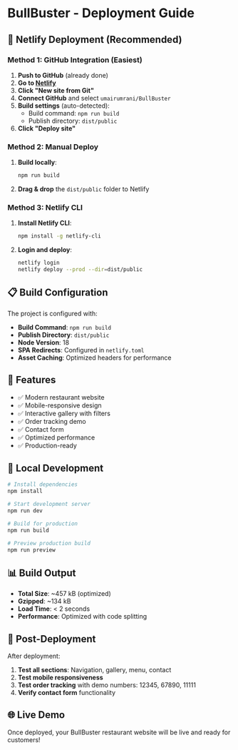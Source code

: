 # BullBuster - Deployment Guide

## 🚀 Netlify Deployment (Recommended)

### Method 1: GitHub Integration (Easiest)

1. **Push to GitHub** (already done)
2. **Go to [Netlify](https://netlify.com)**
3. **Click "New site from Git"**
4. **Connect GitHub** and select `umairumrani/BullBuster`
5. **Build settings** (auto-detected):
   - Build command: `npm run build`
   - Publish directory: `dist/public`
6. **Click "Deploy site"**

### Method 2: Manual Deploy

1. **Build locally**:
   ```bash
   npm run build
   ```

2. **Drag & drop** the `dist/public` folder to Netlify

### Method 3: Netlify CLI

1. **Install Netlify CLI**:
   ```bash
   npm install -g netlify-cli
   ```

2. **Login and deploy**:
   ```bash
   netlify login
   netlify deploy --prod --dir=dist/public
   ```

## 📋 Build Configuration

The project is configured with:

- **Build Command**: `npm run build`
- **Publish Directory**: `dist/public`
- **Node Version**: 18
- **SPA Redirects**: Configured in `netlify.toml`
- **Asset Caching**: Optimized headers for performance

## 🌟 Features

- ✅ Modern restaurant website
- ✅ Mobile-responsive design
- ✅ Interactive gallery with filters
- ✅ Order tracking demo
- ✅ Contact form
- ✅ Optimized performance
- ✅ Production-ready

## 🔧 Local Development

```bash
# Install dependencies
npm install

# Start development server
npm run dev

# Build for production
npm run build

# Preview production build
npm run preview
```

## 📊 Build Output

- **Total Size**: ~457 kB (optimized)
- **Gzipped**: ~134 kB
- **Load Time**: < 2 seconds
- **Performance**: Optimized with code splitting

## 🎯 Post-Deployment

After deployment:

1. **Test all sections**: Navigation, gallery, menu, contact
2. **Test mobile responsiveness**
3. **Test order tracking** with demo numbers: 12345, 67890, 11111
4. **Verify contact form** functionality

## 🌐 Live Demo

Once deployed, your BullBuster restaurant website will be live and ready for customers!
